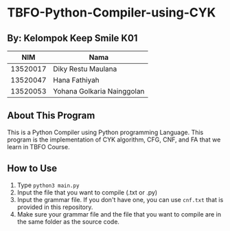 # TBFO-Python-Compiler-using-CYK
## By: Kelompok Keep Smile K01
NIM | Nama |
--- | --- |
13520017 | Diky Restu Maulana |
13520047 | Hana Fathiyah |
13520053 | Yohana Golkaria Nainggolan

## About This Program
This is a Python Compiler using Python programming Language. This program is the implementation of CYK algorithm, CFG, CNF, and FA that we learn in TBFO Course.

## How to Use
1. Type `python3 main.py`
2. Input the file that you want to compile (.txt or .py)
3. Input the grammar file. If you don't have one, you can use `cnf.txt` that is provided in this repository.
4. Make sure your grammar file and the file that you want to compile are in the same folder as the source code.

